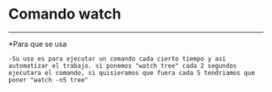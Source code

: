 # Comando watch
---

*Para que se usa

    -Su uso es para ejecutar un comando cada cierto tiempo y así automatizar el trabajo. si ponemos "watch tree" cada 2 segundos ejecutara el comando, si quisieramos que fuera cada 5 tendriamos que poner "watch -n5 tree"
